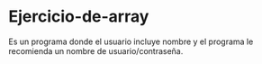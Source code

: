 # Ejercicio-de-array
Es un programa donde el usuario incluye nombre y el programa le recomienda un nombre de usuario/contraseña.
